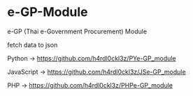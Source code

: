 # e-GP-Module
e-GP (Thai e-Government Procurement) Module

fetch data to json

Python -> https://github.com/h4rdl0ckl3z/PYe-GP_module

JavaScript -> https://github.com/h4rdl0ckl3z/JSe-GP_module

PHP -> https://github.com/h4rdl0ckl3z/PHPe-GP_module
